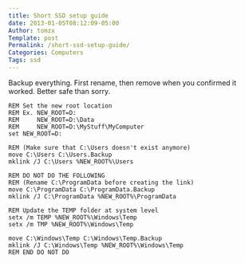 ```yaml
---
title: Short SSD setup guide
date: 2013-01-05T08:12:09-05:00
Author: tomzx
Template: post
Permalink: /short-ssd-setup-guide/
Categories: Computers
Tags: ssd
---
```


Backup everything. First rename, then remove when you confirmed it worked. Better safe than sorry.

<pre><code class="bash">REM Set the new root location
REM Ex. NEW_ROOT=D:
REM     NEW_ROOT=D:\Data
REM     NEW_ROOT=D:\MyStuff\MyComputer
set NEW_ROOT=D:

REM (Make sure that C:\Users doesn't exist anymore)
move C:\Users C:\Users.Backup
mklink /J C:\Users %NEW_ROOT%\Users

REM DO NOT DO THE FOLLOWING
REM (Rename C:\ProgramData before creating the link)
move C:\ProgramData C:\ProgramData.Backup
mklink /J C:\ProgramData %NEW_ROOT%\ProgramData

REM Update the TEMP folder at system level
setx /m TEMP %NEW_ROOT%\Windows\Temp
setx /m TMP %NEW_ROOT%\Windows\Temp

move C:\Windows\Temp C:\Windows\Temp.Backup
mklink /J C:\Windows\Temp %NEW_ROOT%\Windows\Temp
REM END DO NOT DO
</code></pre>